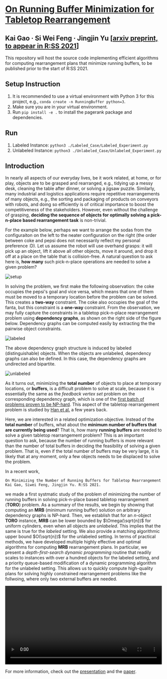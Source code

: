 # [On Running Buffer Minimization for Tabletop Rearrangement](https://arxiv.org/pdf/2105.06357.pdf)

## Kai Gao   &middot;   Si Wei Feng   &middot;    Jingjin Yu  [[arxiv preprint, to appear in R:SS 2021](https://arxiv.org/pdf/2105.06357.pdf)]


This repository will host the source code implementing efficient algorithms for computing rearrangement plans that minimize running buffers, to be published prior to the start of R:SS 2021. 

## Setup Instruction

1. It is recommended to use a virtual environment with Python 3 for this project, e.g., `conda create -n RunningBuffer python=3`.
2. Make sure you are in your virtual environment. 
3. Run `pip install -e .` to install the pagerank package and dependencies. 

## Run
1. Labeled Instance: `python3 ./Labeled_Case/Labeled_Experiment.py`
2. Unlabeled Instance: `python3 ./Unlabeled_Case/Unlabeled_Experiment.py`

## Introduction

In nearly all aspects of our everyday lives, be it work related, at home, or for 
play, objects are to be grasped and rearranged, e.g., tidying up a messy desk, 
cleaning the table after dinner, or solving a jigsaw puzzle. Similarly, many
industrial and logistics applications require repetitive rearrangements of many 
objects, e.g., the sorting and packaging of products on conveyors with robots, 
and doing so efficiently is of critical importance to boost the competitiveness 
of the stakeholders. However, even without the challenge of grasping, **deciding 
the sequence of objects for optimally solving a pick-n-place based rearrangement 
task** is non-trivial. 

For the example below, perhaps we want to arrange the sodas from the configuraiton 
on the left to the neater configuration on the right (the order between coke and 
pepsi does not necessarily reflect my personal preference :D). Let us assume the 
robot will use overhand grasps: it will pick up an object, lift it above all 
other objects, move it around, and drop it off at a place on the table that is 
collision-free. A natural question to ask here is, **how many** such pick-n-place 
operations are needed to solve a given problem? 

![setup](https://user-images.githubusercontent.com/35314983/124187803-59b14b00-da8c-11eb-8160-7b3af0f1c4a2.png)

In solving the problem, we first make the following observation: the coke occupies 
the pepsi's goal and vice versa, which means that one of them must be moved to 
a temporary location before the problem can be solved. This creates a **two-way** 
constraint. The coke also occupies the goal of the fanta, but this constraint is a 
**one-way** constraint. From the observation, we may fully capture the constraints 
in a tabletop pick-n-place rearrangement problem using **dependency graphs**, as 
shown on the right side of the figure below. Dependency graphs can be computed 
easily by extracting the the pairwise object constraints. 

![labeled](https://user-images.githubusercontent.com/35314983/124187832-633ab300-da8c-11eb-9a6f-1cd623ac30b1.png)

The above dependency graph structure is induced by labeled (distinguishable) objects. 
When the objects are unlabeled, dependency graphs can also be defined. In this case, 
the dependency graphs are undirected and bipartite. 

![unlabeled](https://user-images.githubusercontent.com/35314983/124187844-6766d080-da8c-11eb-9178-2313de59bda7.png)

As it turns out, minimizing the **total number** of objects to place at temporary 
locations, or **buffers**, is a difficult problem to solve at scale, because it is 
essentially the same as the *feedback vertex set* problem on the corresponding 
dependency graph, which is one of the 
[first batch of problems proven to be NP-hard](https://en.wikipedia.org/wiki/Karp%27s_21_NP-complete_problems).
This aspect of the tabletop rearrangement problem is studied by 
[Han et al.](https://journals.sagepub.com/doi/pdf/10.1177/0278364918780999)
a few years back. 

Here, we are interested in a related optimization objective. Instead of the 
**total number** of buffers, what about the **minimum number of buffers that are 
currently being used**? That is, how many **running buffers** are needed to solve 
a given tabletop rearrangement problem? This is an important question to ask, 
because the number of running buffers is more relevant than the number of 
total buffers in deciding the feasibility of solving a given problem. That is, 
even if the total number of buffers may be very large, it is likely that at any 
moment, only a few objects needs to be displaced to solve the problem. 

In a recent work, 

```
On Minimizing the Number of Running Buffers for Tabletop Rearrangement
Kai Gao, Siwei Feng, Jingjin Yu. R:SS 2021. 
```

we made a first systmatic study of the problem of minimizing the number of running 
buffers in solving pick-n-place based tabletop rearrangement (**TORO**) problem. As 
a summary of the results, we begin by showing that computing an **MRB** (minimum 
running buffer) solution on arbitrary dependency graphs is NP-hard. Then, we establish 
that for an $n$-object **TORO** instance, **MRB** can be lower bounded by $\Omega(\sqrt{n})$ 
for uniform cylinders, even when all objects are *unlabeled*. This implies that the 
same is true for the *labeled* setting. We also provide a matching algorithmic upper
bound $O(\sqrt{n})$ for the unlabeled setting. In terms of practical methods, we 
have developed multiple highly effective and optimal algorithms for computing 
**MRB** rearrangement plans. In particular, we present a *depth-first-search dynamic 
programming* routine that readily scales to instances with over a hundred objects for 
the labeled setting, and a priority queue-based modification of a dynamic programming 
algorithm for the unlabeled setting. This allows us to quickly compute high-quality 
plans for solving highly constrained rearrangement problems like the follwoing, where
only two external buffers are needed. 

<video width="100%" src="https://user-images.githubusercontent.com/35314983/124187934-89f8e980-da8c-11eb-8e48-930681b38f0b.mp4" data-canonical-src="https://user-images.githubusercontent.com/35314983/124187934-89f8e980-da8c-11eb-8e48-930681b38f0b.mp4" controls="controls" muted="muted" class="d-block rounded-bottom-2 width-fit" style="max-height:640px;">
</video>

For more information, check out the [presentation](https://youtu.be/hbD-cumF_H4) and the [paper](http://www.roboticsproceedings.org/rss17/p033.pdf). 
